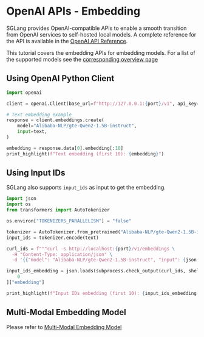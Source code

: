 # OpenAI APIs - Embedding

SGLang provides OpenAI-compatible APIs to enable a smooth transition from OpenAI services to self-hosted local models. A complete reference for the API is available in the [OpenAI API Reference](https://platform.openai.com/docs/guides/embeddings).

This tutorial covers the embedding APIs for embedding models. For a list of the supported models see the [corresponding overview page](https://docs.sglang.ai/supported_models/embedding_models.html)

## Using OpenAI Python Client

```python
import openai

client = openai.Client(base_url=f"http://127.0.0.1:{port}/v1", api_key="None")

# Text embedding example
response = client.embeddings.create(
    model="Alibaba-NLP/gte-Qwen2-1.5B-instruct",
    input=text,
)

embedding = response.data[0].embedding[:10]
print_highlight(f"Text embedding (first 10): {embedding}")
```

## Using Input IDs

SGLang also supports `input_ids` as input to get the embedding.

```python
import json
import os
from transformers import AutoTokenizer

os.environ["TOKENIZERS_PARALLELISM"] = "false"

tokenizer = AutoTokenizer.from_pretrained("Alibaba-NLP/gte-Qwen2-1.5B-instruct")
input_ids = tokenizer.encode(text)

curl_ids = f"""curl -s http://localhost:{port}/v1/embeddings \
  -H "Content-Type: application/json" \
  -d '{{"model": "Alibaba-NLP/gte-Qwen2-1.5B-instruct", "input": {json.dumps(input_ids)}}}'"""

input_ids_embedding = json.loads(subprocess.check_output(curl_ids, shell=True))["data"][
    0
]["embedding"]

print_highlight(f"Input IDs embedding (first 10): {input_ids_embedding[:10]}")
```

## Multi-Modal Embedding Model

Please refer to [Multi-Modal Embedding Model](https://docs.sglang.ai/supported_models/embedding_models.html)

